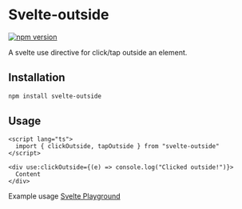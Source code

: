 # Svelte-outside

[![npm version](https://flat.badgen.net/npm/v/svelte-outside?color=orange)](https://npmjs.com/package/svelte-outside)

A svelte use directive for click/tap outside an element.

## Installation

```bash
npm install svelte-outside
```

## Usage

```svelte
<script lang="ts">
  import { clickOutside, tapOutside } from "svelte-outside"
</script>

<div use:clickOutside={(e) => console.log("Clicked outside!")}>
  Content
</div>
```

Example usage [Svelte Playground](https://svelte.dev/playground/3c3162a857324d0db0f8bdf7fa4845d3?version=latest)

